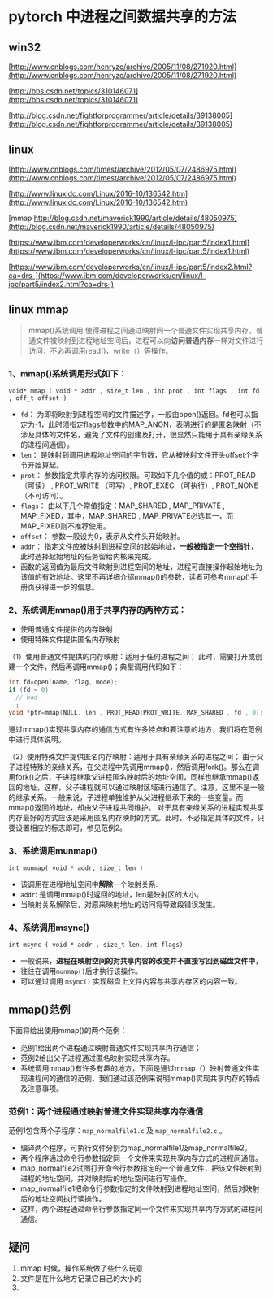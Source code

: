# pytorch 中进程之间数据共享的方法

## win32

[http://www.cnblogs.com/henryzc/archive/2005/11/08/271920.html](http://www.cnblogs.com/henryzc/archive/2005/11/08/271920.html)

[http://bbs.csdn.net/topics/310146071](http://bbs.csdn.net/topics/310146071)

[http://blog.csdn.net/fightforprogrammer/article/details/39138005](http://blog.csdn.net/fightforprogrammer/article/details/39138005)



## linux

[http://www.cnblogs.com/timest/archive/2012/05/07/2486975.html](http://www.cnblogs.com/timest/archive/2012/05/07/2486975.html)

[http://www.linuxidc.com/Linux/2016-10/136542.htm](http://www.linuxidc.com/Linux/2016-10/136542.htm)

[mmap http://blog.csdn.net/maverick1990/article/details/48050975](http://blog.csdn.net/maverick1990/article/details/48050975)

[https://www.ibm.com/developerworks/cn/linux/l-ipc/part5/index1.html](https://www.ibm.com/developerworks/cn/linux/l-ipc/part5/index1.html)

[https://www.ibm.com/developerworks/cn/linux/l-ipc/part5/index2.html?ca=drs-](https://www.ibm.com/developerworks/cn/linux/l-ipc/part5/index2.html?ca=drs-)

## linux mmap

> mmap()系统调用 使得进程之间通过映射同一个普通文件实现共享内存。普通文件被映射到进程地址空间后，进程可以向**访问普通内存**一样对文件进行访问，不必再调用read()，write（）等操作。



### 1、mmap()系统调用形式如下：

`void* mmap ( void * addr , size_t len , int prot , int flags , int fd , off_t offset ) `

* `fd`：  为即将映射到进程空间的文件描述字，一般由open()返回。fd也可以指定为-1，此时须指定flags参数中的MAP_ANON，表明进行的是匿名映射（不涉及具体的文件名，避免了文件的创建及打开，很显然只能用于具有亲缘关系的进程间通信）。
* `len`： 是映射到调用进程地址空间的字节数，它从被映射文件开头offset个字节开始算起。
* `prot`：  参数指定共享内存的访问权限。可取如下几个值的或：PROT_READ（可读） , PROT_WRITE （可写）, PROT_EXEC （可执行）, PROT_NONE（不可访问）。
* `flags`： 由以下几个常值指定：MAP_SHARED , MAP_PRIVATE , MAP_FIXED，其中，MAP_SHARED , MAP_PRIVATE必选其一，而MAP_FIXED则不推荐使用。
* `offset`： 参数一般设为0，表示从文件头开始映射。
* `addr`： 指定文件应被映射到进程空间的起始地址，**一般被指定一个空指针**，此时选择起始地址的任务留给内核来完成。
* 函数的返回值为最后文件映射到进程空间的地址，进程可直接操作起始地址为该值的有效地址。这里不再详细介绍mmap()的参数，读者可参考mmap()手册页获得进一步的信息。



### 2、系统调用mmap()用于共享内存的两种方式：

* 使用普通文件提供的内存映射
* 使用特殊文件提供匿名内存映射



（1）使用普通文件提供的内存映射：适用于任何进程之间； 此时，需要打开或创建一个文件，然后再调用mmap()；典型调用代码如下：

```c++
int fd=open(name, flag, mode);
if (fd < 0)
  // bad
  ;
void *ptr=mmap(NULL, len , PROT_READ|PROT_WRITE, MAP_SHARED , fd , 0);
```



 通过mmap()实现共享内存的通信方式有许多特点和要注意的地方，我们将在范例中进行具体说明。



（2）使用特殊文件提供匿名内存映射：适用于具有亲缘关系的进程之间； 由于父子进程特殊的亲缘关系，在父进程中先调用mmap()，然后调用fork()。那么在调用fork()之后，子进程继承父进程匿名映射后的地址空间，同样也继承mmap()返回的地址，这样，父子进程就可以通过映射区域进行通信了。注意，这里不是一般的继承关系。一般来说，子进程单独维护从父进程继承下来的一些变量。而mmap()返回的地址，却由父子进程共同维护。 
对于具有亲缘关系的进程实现共享内存最好的方式应该是采用匿名内存映射的方式。此时，不必指定具体的文件，只要设置相应的标志即可，参见范例2。



### 3、系统调用munmap()

`int munmap( void * addr, size_t len ) `

* 该调用在进程地址空间中**解除**一个映射关系.
* `addr`: 是调用mmap()时返回的地址，len是映射区的大小。
* 当映射关系解除后，对原来映射地址的访问将导致段错误发生。

### 4、系统调用msync()

`int msync ( void * addr , size_t len, int flags) `

* 一般说来，**进程在映射空间的对共享内容的改变并不直接写回到磁盘文件中**，
* 往往在调用`munmap()`后才执行该操作。
* 可以通过调用 `msync()` 实现磁盘上文件内容与共享内存区的内容一致。



## mmap()范例

下面将给出使用mmap()的两个范例：

* 范例1给出两个进程通过映射普通文件实现共享内存通信；
* 范例2给出父子进程通过匿名映射实现共享内存。
* 系统调用mmap()有许多有趣的地方，下面是通过mmap（）映射普通文件实现进程间的通信的范例，我们通过该范例来说明mmap()实现共享内存的特点及注意事项。

### 范例1：两个进程通过映射普通文件实现共享内存通信

范例1包含两个子程序：`map_normalfile1.c` 及 `map_normalfile2.c` 。

* 编译两个程序，可执行文件分别为map_normalfile1及map_normalfile2。
* 两个程序通过命令行参数指定同一个文件来实现共享内存方式的进程间通信。
* map_normalfile2试图打开命令行参数指定的一个普通文件，把该文件映射到进程的地址空间，并对映射后的地址空间进行写操作。
* map_normalfile1把命令行参数指定的文件映射到进程地址空间，然后对映射后的地址空间执行读操作。
* 这样，两个进程通过命令行参数指定同一个文件来实现共享内存方式的进程间通信。






## 疑问

1. mmap 时候，操作系统做了些什么玩意
2. 文件是在什么地方记录它自己的大小的
3. ​